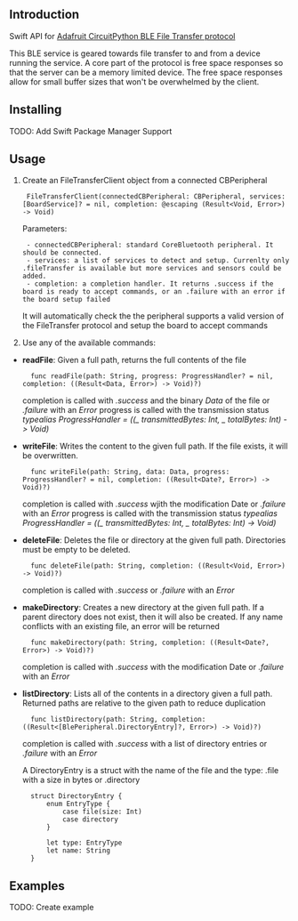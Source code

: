 ## Introduction

Swift API for [Adafruit CircuitPython BLE File Transfer protocol](https://github.com/adafruit/Adafruit_CircuitPython_BLE_File_Transfer)

This BLE service is geared towards file transfer to and from a device running the service. A core part of the protocol is free space responses so that the server can be a memory limited device. The free space responses allow for small buffer sizes that won't be overwhelmed by the client.


## Installing

TODO: Add Swift Package Manager Support


## Usage

1. Create an FileTransferClient object from a connected CBPeripheral

		FileTransferClient(connectedCBPeripheral: CBPeripheral, services: [BoardService]? = nil, completion: @escaping (Result<Void, Error>) -> Void)

	Parameters: 
		
		- connectedCBPeripheral: standard CoreBluetooth peripheral. It should be connected.
		- services: a list of services to detect and setup. Currenlty only .fileTransfer is available but more services and sensors could be added. 
		- completion: a completion handler. It returns .success if the board is ready to accept commands, or an .failure with an error if the board setup failed

	It will automatically check the the peripheral supports a valid version of the FileTransfer protocol and setup the board to accept commands


2. Use any of the available commands:

- **readFile**: Given a full path, returns the full contents of the file

		func readFile(path: String, progress: ProgressHandler? = nil, completion: ((Result<Data, Error>) -> Void)?)
		
	completion is called with  *.success* and the binary *Data* of the file or *.failure* with an *Error*
        progress is called with the transmission status *typealias ProgressHandler = ((_ transmittedBytes: Int, _ totalBytes: Int) -> Void)*

- **writeFile**: Writes the content to the given full path. If the file exists, it will be overwritten.

		func writeFile(path: String, data: Data, progress: ProgressHandler? = nil, completion: ((Result<Date?, Error>) -> Void)?)
		
	completion is called with *.success* wjith the modification Date or *.failure* with an *Error*
        progress is called with the transmission status *typealias ProgressHandler = ((_ transmittedBytes: Int, _ totalBytes: Int) -> Void)*

- **deleteFile**: Deletes the file or directory at the given full path. Directories must be empty to be deleted.

		func deleteFile(path: String, completion: ((Result<Void, Error>) -> Void)?)

	completion is called with *.success* or *.failure* with an *Error*


- **makeDirectory**: Creates a new directory at the given full path. If a parent directory does not exist, then it will also be created. If any name conflicts with an existing file, an error will be returned

		func makeDirectory(path: String, completion: ((Result<Date?, Error>) -> Void)?)

	completion is called with *.success* with the modification Date or *.failure* with an *Error*


- **listDirectory**: Lists all of the contents in a directory given a full path. Returned paths are relative to the given path to reduce duplication

		func listDirectory(path: String, completion: ((Result<[BlePeripheral.DirectoryEntry]?, Error>) -> Void)?)
		
	
	completion is called with *.success* with a list of directory entries or *.failure* with an *Error*


	A DirectoryEntry is a struct with the name of the file and the type: .file with a size in bytes or .directory
	
        struct DirectoryEntry {
            enum EntryType {
                case file(size: Int)
                case directory
            }
        
            let type: EntryType
            let name: String
        }



## Examples

TODO: Create example
